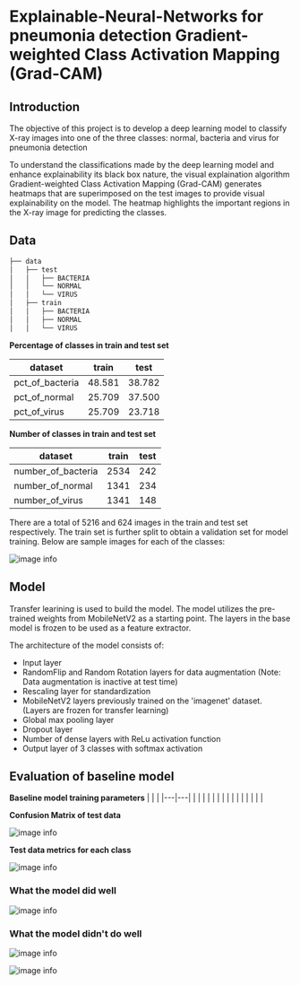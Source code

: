 # Explainable-Neural-Networks for pneumonia detection Gradient-weighted Class Activation Mapping (Grad-CAM)





## Introduction

The objective of this project is to develop a deep learning model to classify X-ray images into one of the three classes: normal, bacteria and virus for pneumonia detection

To understand the classifications made by the deep learning model and enhance explainability its black box nature, the visual explaination algorithm Gradient-weighted Class Activation Mapping (Grad-CAM) generates heatmaps that are superimposed on the test images to provide visual explainability on the model. The heatmap highlights the important regions in the X-ray image for predicting the classes.
## Data

```bash
├── data
│   ├── test
│   │   ├── BACTERIA
│   │   └── NORMAL
│   │   └── VIRUS
│   ├── train
│   │   ├── BACTERIA
│   │   ├── NORMAL
│   │   └── VIRUS
```

**Percentage of classes in train and test set**

|         dataset|   train|    test|
|----------------|--------|--------|
| pct_of_bacteria|  48.581|  38.782|
|   pct_of_normal|  25.709|  37.500|
|    pct_of_virus|  25.709|  23.718|

**Number of classes in train and test set**

|            dataset|  train|  test|
|-------------------|-------|------|
| number_of_bacteria|   2534|   242|
|   number_of_normal|   1341|   234|
|    number_of_virus|   1341|   148|

There are a total of 5216 and 624 images in the train and test set respectively. The train set is further split to obtain a validation set for model training. Below are sample images for each of the classes:

![image info](./images/samples.png)



## Model

Transfer learining is used to build the model. The model utilizes the pre-trained weights from MobileNetV2 as a starting point. 
The layers in the base model is frozen to be used as a feature extractor.

The architecture of the model consists of:
- Input layer
- RandomFlip and Random Rotation layers for data augmentation (Note: Data augmentation is inactive at test time)
- Rescaling layer for standardization
- MobileNetV2 layers previously trained on the 'imagenet' dataset. (Layers are frozen for transfer learning)
- Global max pooling layer
- Dropout layer
- Number of dense layers with ReLu activation function
- Output layer of 3 classes with softmax activation


## Evaluation of baseline model

**Baseline model training parameters**
|   |   |
|---|---|
|   |   |
|   |   |
|   |   |
|   |   |
|   |   |

**Confusion Matrix of test data**

![image info](./mlartifacts/140308137141938706/cab1e769583c4ce9a4a54141e0d79f57/artifacts/Confusion_Matrix%20(test%20data).png)

**Test data metrics for each class**

![image info](./mlartifacts/140308137141938706/cab1e769583c4ce9a4a54141e0d79f57/artifacts/Test%20metrics%20for%20each%20class.png)


### What the model did well

![image info](./mlartifacts/140308137141938706/cab1e769583c4ce9a4a54141e0d79f57/artifacts/Sample%20Grad-CAM%20visualizations%20on%20test%20data%20(NORMAL-True%20Positives).png)


### What the model didn't do well

![image info](./mlartifacts/140308137141938706/cab1e769583c4ce9a4a54141e0d79f57/artifacts/Sample%20Grad-CAM%20visualizations%20on%20test%20data%20(VIRUS-False%20Negatives).png)

![image info](./mlartifacts/140308137141938706/cab1e769583c4ce9a4a54141e0d79f57/artifacts/Sample%20Grad-CAM%20visualizations%20on%20test%20data%20(BACTERIA-False%20Positives).png)